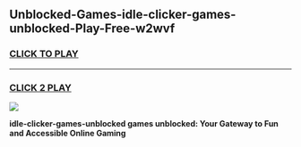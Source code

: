 
## Unblocked-Games-idle-clicker-games-unblocked-Play-Free-w2wvf
<h3>
<a href="https://premium76.site?title=idle-clicker-games-unblocked&ref=09A">CLICK TO PLAY</a></h3>
<hr>

<h3>
<a href="https://premium76.site?title=idle-clicker-games-unblocked&ref=09A">CLICK 2 PLAY</a>
  
</h3>

<a href="https://premium76.site?title=idle-clicker-games-unblocked&ref=09A"><img src="https://clearcache.store/games.png"></a>


**idle-clicker-games-unblocked games unblocked: Your Gateway to Fun and Accessible Online Gaming**
